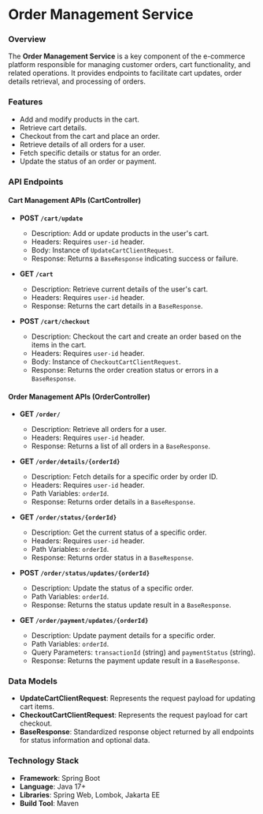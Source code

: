 # Order Management Service

### Overview

The **Order Management Service** is a key component of the e-commerce platform responsible for managing customer orders,
cart functionality, and related operations. It provides endpoints to facilitate cart updates, order details retrieval,
and processing of orders.

### Features

- Add and modify products in the cart.
- Retrieve cart details.
- Checkout from the cart and place an order.
- Retrieve details of all orders for a user.
- Fetch specific details or status for an order.
- Update the status of an order or payment.

### API Endpoints

#### Cart Management APIs (CartController)

- **POST `/cart/update`**
    - Description: Add or update products in the user's cart.
    - Headers: Requires `user-id` header.
    - Body: Instance of `UpdateCartClientRequest`.
    - Response: Returns a `BaseResponse` indicating success or failure.

- **GET `/cart`**
    - Description: Retrieve current details of the user's cart.
    - Headers: Requires `user-id` header.
    - Response: Returns the cart details in a `BaseResponse`.

- **POST `/cart/checkout`**
    - Description: Checkout the cart and create an order based on the items in the cart.
    - Headers: Requires `user-id` header.
    - Body: Instance of `CheckoutCartClientRequest`.
    - Response: Returns the order creation status or errors in a `BaseResponse`.

#### Order Management APIs (OrderController)

- **GET `/order/`**
    - Description: Retrieve all orders for a user.
    - Headers: Requires `user-id` header.
    - Response: Returns a list of all orders in a `BaseResponse`.

- **GET `/order/details/{orderId}`**
    - Description: Fetch details for a specific order by order ID.
    - Headers: Requires `user-id` header.
    - Path Variables: `orderId`.
    - Response: Returns order details in a `BaseResponse`.

- **GET `/order/status/{orderId}`**
    - Description: Get the current status of a specific order.
    - Headers: Requires `user-id` header.
    - Path Variables: `orderId`.
    - Response: Returns order status in a `BaseResponse`.

- **POST `/order/status/updates/{orderId}`**
    - Description: Update the status of a specific order.
    - Path Variables: `orderId`.
    - Response: Returns the status update result in a `BaseResponse`.

- **GET `/order/payment/updates/{orderId}`**
    - Description: Update payment details for a specific order.
    - Path Variables: `orderId`.
    - Query Parameters: `transactionId` (string) and `paymentStatus` (string).
    - Response: Returns the payment update result in a `BaseResponse`.

### Data Models

- **UpdateCartClientRequest**: Represents the request payload for updating cart items.
- **CheckoutCartClientRequest**: Represents the request payload for cart checkout.
- **BaseResponse**: Standardized response object returned by all endpoints for status information and optional data.

### Technology Stack

- **Framework**: Spring Boot
- **Language**: Java 17+
- **Libraries**: Spring Web, Lombok, Jakarta EE
- **Build Tool**: Maven
